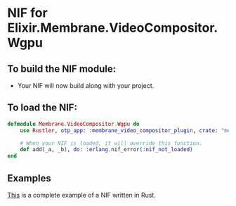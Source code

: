# NIF for Elixir.Membrane.VideoCompositor.Wgpu

## To build the NIF module:

- Your NIF will now build along with your project.

## To load the NIF:

```elixir
defmodule Membrane.VideoCompositor.Wgpu do
    use Rustler, otp_app: :membrane_video_compositor_plugin, crate: "membrane_videocompositor_wgpu"

    # When your NIF is loaded, it will override this function.
    def add(_a, _b), do: :erlang.nif_error(:nif_not_loaded)
end
```

## Examples

[This](https://github.com/hansihe/NifIo) is a complete example of a NIF written in Rust.
